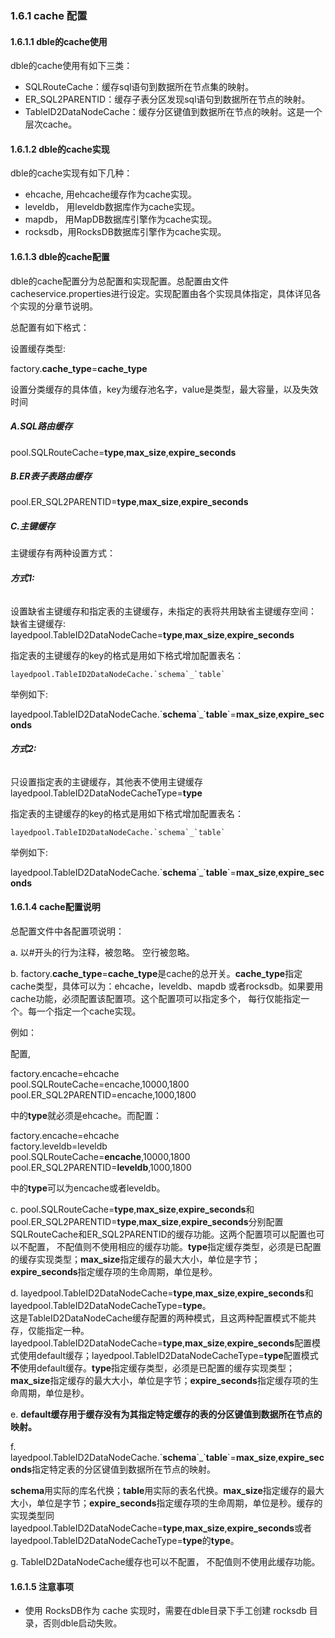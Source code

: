 ### 1.6.1 cache 配置
#### 1.6.1.1 dble的cache使用

 dble的cache使用有如下三类：

*   SQLRouteCache：缓存sql语句到数据所在节点集的映射。
*   ER_SQL2PARENTID：缓存子表分区发现sql语句到数据所在节点的映射。
*   TableID2DataNodeCache：缓存分区键值到数据所在节点的映射。这是一个层次cache。

#### 1.6.1.2 dble的cache实现

dble的cache实现有如下几种：

*   ehcache,  用ehcache缓存作为cache实现。
*   leveldb， 用leveldb数据库作为cache实现。
*   mapdb， 用MapDB数据库引擎作为cache实现。
*   rocksdb，用RocksDB数据库引擎作为cache实现。

#### 1.6.1.3 dble的cache配置

dble的cache配置分为总配置和实现配置。总配置由文件cacheservice.properties进行设定。实现配置由各个实现具体指定，具体详见各个实现的分章节说明。

总配置有如下格式：

设置缓存类型:  

factory.**cache_type**=**cache_type**

设置分类缓存的具体值，key为缓存池名字，value是类型，最大容量，以及失效时间  

##### A.SQL路由缓存
pool.SQLRouteCache=**type**,**max_size**,**expire_seconds**  
##### B.ER表子表路由缓存
pool.ER_SQL2PARENTID=**type**,**max_size**,**expire_seconds**

##### C.主键缓存
主键缓存有两种设置方式：   

###### **方式1:**   

设置缺省主键缓存和指定表的主键缓存，未指定的表将共用缺省主键缓存空间：  
缺省主键缓存:   
layedpool.TableID2DataNodeCache=**type**,**max_size**,**expire_seconds**  

指定表的主键缓存的key的格式是用如下格式增加配置表名：   
```
layedpool.TableID2DataNodeCache.`schema`_`table`
```

举例如下:    

layedpool.TableID2DataNodeCache.\`**schema**\`\_\`**table**\`=**max_size**,**expire_seconds**


###### **方式2:**   
只设置指定表的主键缓存，其他表不使用主键缓存 
layedpool.TableID2DataNodeCacheType=**type**  

指定表的主键缓存的key的格式是用如下格式增加配置表名：   
```
layedpool.TableID2DataNodeCache.`schema`_`table`
```

举例如下:   

layedpool.TableID2DataNodeCache.\`**schema**\`\_\`**table**\`=**max_size**,**expire_seconds**

#### 1.6.1.4 cache配置说明

总配置文件中各配置项说明：

a. 以#开头的行为注释，被忽略。 空行被忽略。

b. factory.**cache_type**=**cache_type**是cache的总开关。**cache_type**指定cache类型，具体可以为：ehcache，leveldb、mapdb 或者rocksdb。如果要用cache功能，必须配置该配置项。这个配置项可以指定多个， 每行仅能指定一个。每一个指定一个cache实现。

例如：

配置,

factory.encache=ehcache  
pool.SQLRouteCache=encache,10000,1800  
pool.ER_SQL2PARENTID=encache,1000,1800

中的**type**就必须是ehcache。而配置：

factory.encache=ehcache  
factory.leveldb=leveldb  
pool.SQLRouteCache=**encache**,10000,1800  
pool.ER_SQL2PARENTID=**leveldb**,1000,1800

中的**type**可以为encache或者leveldb。

c. pool.SQLRouteCache=**type**,**max_size**,**expire_seconds**和pool.ER_SQL2PARENTID=**type**,**max_size**,**expire_seconds**分别配置SQLRouteCache和ER_SQL2PARENTID的缓存功能。这两个配置项可以配置也可以不配置， 不配值则不使用相应的缓存功能。**type**指定缓存类型，必须是已配置的缓存实现类型；**max_size**指定缓存的最大大小，单位是字节；**expire_seconds**指定缓存项的生命周期，单位是秒。

d. layedpool.TableID2DataNodeCache=**type**,**max_size**,**expire_seconds**和layedpool.TableID2DataNodeCacheType=**type**。  
这是TableID2DataNodeCache缓存配置的两种模式，且这两种配置模式不能共存，仅能指定一种。layedpool.TableID2DataNodeCache=**type**,**max_size**,**expire_seconds**配置模式使用default缓存；layedpool.TableID2DataNodeCacheType=**type**配置模式**不**使用default缓存。**type**指定缓存类型，必须是已配置的缓存实现类型；**max_size**指定缓存的最大大小，单位是字节；**expire_seconds**指定缓存项的生命周期，单位是秒。

e. **default缓存用于缓存没有为其指定特定缓存的表的分区键值到数据所在节点的映射。**

f. layedpool.TableID2DataNodeCache.\`**schema**\`\_\`**table**\`=**max_size**,**expire_seconds**指定特定表的分区键值到数据所在节点的映射。  

**schema**用实际的库名代换；**table**用实际的表名代换。**max_size**指定缓存的最大大小，单位是字节；**expire_seconds**指定缓存项的生命周期，单位是秒。缓存的实现类型同layedpool.TableID2DataNodeCache=**type**,**max_size**,**expire_seconds**或者layedpool.TableID2DataNodeCacheType=**type**的**type**。

g. TableID2DataNodeCache缓存也可以不配置， 不配值则不使用此缓存功能。

#### 1.6.1.5 注意事项

- 使用 RocksDB作为 cache 实现时，需要在dble目录下手工创建 rocksdb 目录，否则dble启动失败。

